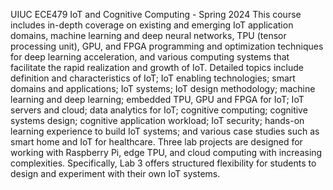 UIUC ECE479  IoT and Cognitive Computing - Spring 2024
This course includes in-depth coverage on existing and emerging IoT application domains, machine learning and deep neural networks, TPU (tensor processing unit), GPU, and FPGA programming and optimization techniques for deep learning acceleration, and various computing systems that facilitate the rapid realization and growth of IoT. Detailed topics include definition and characteristics of IoT; IoT enabling technologies; smart domains and applications; IoT systems; IoT design methodology; machine learning and deep learning; embedded TPU, GPU and FPGA for IoT; IoT servers and cloud; data analytics for IoT; cognitive computing; cognitive systems design; cognitive application workload; IoT security; hands-on learning experience to build IoT systems; and various case studies such as smart home and IoT for healthcare. Three lab projects are designed for working with Raspberry Pi, edge TPU, and cloud computing with increasing complexities. Specifically, Lab 3 offers structured flexibility for students to design and experiment with their own IoT systems.

